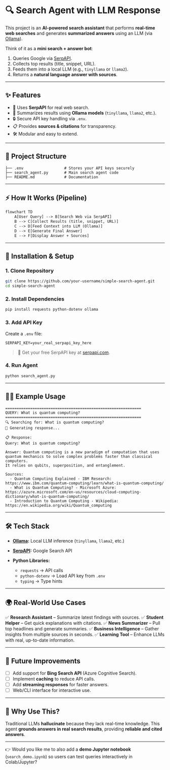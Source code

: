 # 🔍 Search Agent with LLM Response

This project is an **AI-powered search assistant** that performs **real-time web searches** and generates **summarized answers** using an LLM (via [Ollama](https://ollama.com/)).

Think of it as a **mini search + answer bot**:

1. Queries Google via [SerpAPI](https://serpapi.com/).
2. Collects top results (title, snippet, URL).
3. Feeds them into a local LLM (e.g., `tinyllama` or `llama2`).
4. Returns a **natural language answer with sources**.

---

## ✨ Features

* 🔑 Uses **SerpAPI** for real web search.
* 🤖 Summarizes results using **Ollama models** (`tinyllama`, `llama2`, etc.).
* 🔒 Secure API key handling via `.env`.
* 📋 Provides **sources & citations** for transparency.
* 🛠️ Modular and easy to extend.

---

## 📂 Project Structure

```
├── .env                  # Stores your API keys securely
├── search_agent.py       # Main search agent code
├── README.md             # Documentation
```

---

## ⚡ How It Works (Pipeline)

```html
flowchart TD
    A[User Query] --> B[Search Web via SerpAPI]
    B --> C[Collect Results (title, snippet, URL)]
    C --> D[Feed Context into LLM (Ollama)]
    D --> E[Generate Final Answer]
    E --> F[Display Answer + Sources]
```

---

## 🚀 Installation & Setup

### 1. Clone Repository

```bash
git clone https://github.com/your-username/simple-search-agent.git
cd simple-search-agent
```

### 2. Install Dependencies

```bash
pip install requests python-dotenv ollama
```

### 3. Add API Key

Create a `.env` file:

```
SERPAPI_KEY=your_real_serpapi_key_here
```

> 🔑 Get your free SerpAPI key at [serpapi.com](https://serpapi.com/).

### 4. Run Agent

```bash
python search_agent.py
```

---

## 🧑‍💻 Example Usage

```text
============================================================
QUERY: What is quantum computing?
============================================================
🔍 Searching for: What is quantum computing?
🤖 Generating response...

📋 Response:
Query: What is quantum computing?

Answer: Quantum computing is a new paradigm of computation that uses
quantum mechanics to solve complex problems faster than classical computers.
It relies on qubits, superposition, and entanglement.

Sources:
  - Quantum Computing Explained - IBM Research: https://www.ibm.com/quantum-computing/learn/what-is-quantum-computing/
  - What is Quantum Computing? - Microsoft Azure: https://azure.microsoft.com/en-us/resources/cloud-computing-dictionary/what-is-quantum-computing/
  - Introduction to Quantum Computing - Wikipedia: https://en.wikipedia.org/wiki/Quantum_computing
```

---

## 🛠️ Tech Stack

* **[Ollama](https://ollama.com/):** Local LLM inference (`tinyllama`, `llama2`, etc.)
* **[SerpAPI](https://serpapi.com/):** Google Search API
* **Python Libraries:**

  * `requests` → API calls
  * `python-dotenv` → Load API key from `.env`
  * `typing` → Type hints

---

## 🌍 Real-World Use Cases

✅ **Research Assistant** – Summarize latest findings with sources.
✅ **Student Helper** – Get quick explanations with citations.
✅ **News Summarizer** – Pull top headlines and generate summaries.
✅ **Business Intelligence** – Gather insights from multiple sources in seconds.
✅ **Learning Tool** – Enhance LLMs with real, up-to-date information.

---

## 📌 Future Improvements

* [ ] Add support for **Bing Search API** (Azure Cognitive Search).
* [ ] Implement **caching** to reduce API calls.
* [ ] Add **streaming responses** for faster answers.
* [ ] Web/CLI interface for interactive use.

---

## 🎯 Why Use This?

Traditional LLMs **hallucinate** because they lack real-time knowledge.
This agent **grounds answers in real search results**, providing **reliable and cited answers**.

---

👉 Would you like me to also add a **demo Jupyter notebook** (`search_demo.ipynb`) so users can test queries interactively in Colab/Jupyter?
